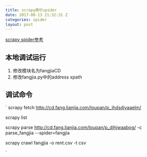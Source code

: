 ```yaml
---
title: scrapy房价spider
date: 2017-08-13 21:32:31 Z
categories: spider
layout: post
---
```

[scrapy spider参考](https://github.com/happyte/buyhouse)

## 本地调试运行

1. 修改模块名为fangjiaCD
2. 修改fangjia.py中的address xpath


## 调试命令
`
scrapy fetch http://cd.fang.lianjia.com/loupan/p_jhdsdjyaaelm/

scrapy list

scrapy parse http://cd.fang.lianjia.com/loupan/p_djhjwaabog/  -c parse_fangjia --spider=fangjia

scrapy crawl fangjia -o rent.csv -t csv

`
